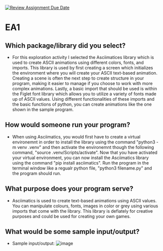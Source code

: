 [![Review Assignment Due Date](https://classroom.github.com/assets/deadline-readme-button-24ddc0f5d75046c5622901739e7c5dd533143b0c8e959d652212380cedb1ea36.svg)](https://classroom.github.com/a/FJiO-WNb)
# EA1
## Which package/library did you select?

- For this exploration activity I selected the Asciimatices library which is used to create ASCII animations using different colors, fonts, and imports. This library is used by first creating a screen which initializes the environment where you will create your ASCII text-based animation. Creating a scene is often the next step to create structure in your program, making it easier to manage if you choose to work with more complex animations. Lastly, a basic import that should be used is within the Figlet font library which allows you to utilize a variety of fonts made up of ASCII values. Using different functionalities of these imports and the basic functions of python, you can create animations like the one shown in the sample program.

## How would someone run your program?

- When using Asciimatics, you would first have to create a virtual environemnt in order to install the library using the command "python3 -m venv .venv" and then activate the environemnt though the following command, "source .venv/Scripts/activate". Now that you have activated your virtual environment, you can now install the Asciimatics library using the command "pip install asciimatics". Run the program in the terminal window like a regualr python file, "python3 filename.py" and the program should run.

## What purpose does your program serve?

- Asciimatics is used to create text-based animations using ASCII values. You can manipulate colours, fonts, images in color or grey using various imports that come with the library. This library is defiately for creative purposes and could be used for creating your own games.

## What would be some sample input/output?
- Sample input/output:
  ![image](https://github.com/CS2613-WI24-FR01B/exploration-activity-1-sierrahowe1/assets/155486188/b3ed75e5-c26b-47d0-8bf9-8970d1701be5)


